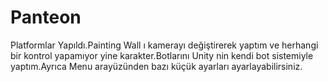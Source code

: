 # Panteon
Platformlar Yapıldı.Painting Wall ı kamerayı değiştirerek yaptım ve herhangi bir kontrol yapamıyor yine karakter.Botlarını Unity nin kendi bot sistemiyle yaptım.Ayrıca Menu arayüzünden bazı küçük ayarları ayarlayabilirsiniz.
